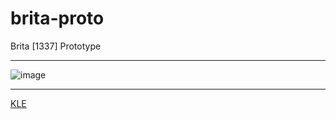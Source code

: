 # brita-proto
Brita [1337] Prototype



--------------------------


![image]([https://github.com/lmnpie/Teufel/assets/128521666/c3e42eb8-f992-4f3c-94eb-add8ade440cf](https://github.com/lmnpie/brita-proto/blob/main/brika-1337%20(1).png?raw=true))


--------------------------

[KLE]([keyboard-layout-editor.com/#/gists/4ae7cce17dea841bc70389b62057de9b](http://www.keyboard-layout-editor.com/#/gists/3c187b56ea7ccd12dfa27888a73fecb8))


